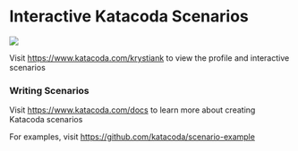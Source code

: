 # Interactive Katacoda Scenarios

[![](http://shields.katacoda.com/katacoda/krystiank/count.svg)](https://www.katacoda.com/krystiank "Get your profile on Katacoda.com")

Visit https://www.katacoda.com/krystiank to view the profile and interactive scenarios

### Writing Scenarios
Visit https://www.katacoda.com/docs to learn more about creating Katacoda scenarios

For examples, visit https://github.com/katacoda/scenario-example
